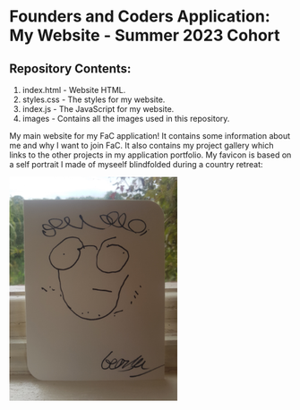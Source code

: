 # Founders and Coders Application: My Website - Summer 2023 Cohort

## Repository Contents:

1. index.html - Website HTML.
2. styles.css - The styles for my website.
3. index.js - The JavaScript for my website.
4. images - Contains all the images used in this repository.

My main website for my FaC application! It contains some information about me and why I want to join FaC. It also contains my project gallery which links to the other projects in my application portfolio. My favicon is based on a self portrait I made of myseelf blindfolded during a country retreat:

<img src="images/selfportrait.jpeg" alt="Self-portrait"
style="display: inline-block; 
margin: 0 auto; 
max-width: 300px">
